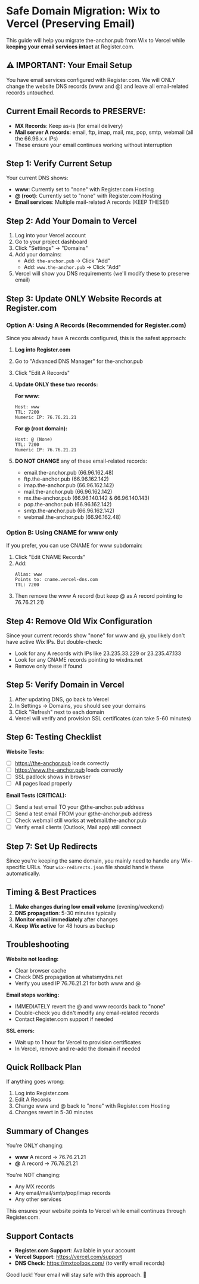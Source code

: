 # Safe Domain Migration: Wix to Vercel (Preserving Email)

This guide will help you migrate the-anchor.pub from Wix to Vercel while **keeping your email services intact** at Register.com.

## ⚠️ IMPORTANT: Your Email Setup
You have email services configured with Register.com. We will ONLY change the website DNS records (www and @) and leave all email-related records untouched.

## Current Email Records to PRESERVE:
- **MX Records**: Keep as-is (for email delivery)
- **Mail server A records**: email, ftp, imap, mail, mx, pop, smtp, webmail (all the 66.96.x.x IPs)
- These ensure your email continues working without interruption

## Step 1: Verify Current Setup

Your current DNS shows:
- **www**: Currently set to "none" with Register.com Hosting
- **@ (root)**: Currently set to "none" with Register.com Hosting
- **Email services**: Multiple mail-related A records (KEEP THESE!)

## Step 2: Add Your Domain to Vercel

1. Log into your Vercel account
2. Go to your project dashboard
3. Click "Settings" → "Domains"
4. Add your domains:
   - Add: `the-anchor.pub` → Click "Add"
   - Add: `www.the-anchor.pub` → Click "Add"
5. Vercel will show you DNS requirements (we'll modify these to preserve email)

## Step 3: Update ONLY Website Records at Register.com

### Option A: Using A Records (Recommended for Register.com)

Since you already have A records configured, this is the safest approach:

1. **Log into Register.com**
2. Go to "Advanced DNS Manager" for the-anchor.pub
3. Click "Edit A Records"
4. **Update ONLY these two records:**

   **For www:**
   ```
   Host: www
   TTL: 7200
   Numeric IP: 76.76.21.21
   ```

   **For @ (root domain):**
   ```
   Host: @ (None)
   TTL: 7200
   Numeric IP: 76.76.21.21
   ```

5. **DO NOT CHANGE** any of these email-related records:
   - email.the-anchor.pub (66.96.162.48)
   - ftp.the-anchor.pub (66.96.162.142)
   - imap.the-anchor.pub (66.96.162.142)
   - mail.the-anchor.pub (66.96.162.142)
   - mx.the-anchor.pub (66.96.140.142 & 66.96.140.143)
   - pop.the-anchor.pub (66.96.162.142)
   - smtp.the-anchor.pub (66.96.162.142)
   - webmail.the-anchor.pub (66.96.162.48)

### Option B: Using CNAME for www only

If you prefer, you can use CNAME for www subdomain:

1. Click "Edit CNAME Records"
2. Add:
   ```
   Alias: www
   Points to: cname.vercel-dns.com
   TTL: 7200
   ```
3. Then remove the www A record (but keep @ as A record pointing to 76.76.21.21)

## Step 4: Remove Old Wix Configuration

Since your current records show "none" for www and @, you likely don't have active Wix IPs. But double-check:
- Look for any A records with IPs like 23.235.33.229 or 23.235.47.133
- Look for any CNAME records pointing to wixdns.net
- Remove only these if found

## Step 5: Verify Domain in Vercel

1. After updating DNS, go back to Vercel
2. In Settings → Domains, you should see your domains
3. Click "Refresh" next to each domain
4. Vercel will verify and provision SSL certificates (can take 5-60 minutes)

## Step 6: Testing Checklist

**Website Tests:**
- [ ] https://the-anchor.pub loads correctly
- [ ] https://www.the-anchor.pub loads correctly
- [ ] SSL padlock shows in browser
- [ ] All pages load properly

**Email Tests (CRITICAL):**
- [ ] Send a test email TO your @the-anchor.pub address
- [ ] Send a test email FROM your @the-anchor.pub address
- [ ] Check webmail still works at webmail.the-anchor.pub
- [ ] Verify email clients (Outlook, Mail app) still connect

## Step 7: Set Up Redirects

Since you're keeping the same domain, you mainly need to handle any Wix-specific URLs. Your `wix-redirects.json` file should handle these automatically.

## Timing & Best Practices

1. **Make changes during low email volume** (evening/weekend)
2. **DNS propagation**: 5-30 minutes typically
3. **Monitor email immediately** after changes
4. **Keep Wix active** for 48 hours as backup

## Troubleshooting

**Website not loading:**
- Clear browser cache
- Check DNS propagation at whatsmydns.net
- Verify you used IP 76.76.21.21 for both www and @

**Email stops working:**
- IMMEDIATELY revert the @ and www records back to "none"
- Double-check you didn't modify any email-related records
- Contact Register.com support if needed

**SSL errors:**
- Wait up to 1 hour for Vercel to provision certificates
- In Vercel, remove and re-add the domain if needed

## Quick Rollback Plan

If anything goes wrong:
1. Log into Register.com
2. Edit A Records
3. Change www and @ back to "none" with Register.com Hosting
4. Changes revert in 5-30 minutes

## Summary of Changes

You're ONLY changing:
- **www** A record → 76.76.21.21
- **@** A record → 76.76.21.21

You're NOT changing:
- Any MX records
- Any email/mail/smtp/pop/imap records  
- Any other services

This ensures your website points to Vercel while email continues through Register.com.

## Support Contacts

- **Register.com Support**: Available in your account
- **Vercel Support**: https://vercel.com/support
- **DNS Check**: https://mxtoolbox.com/ (to verify email records)

Good luck! Your email will stay safe with this approach. 🚀